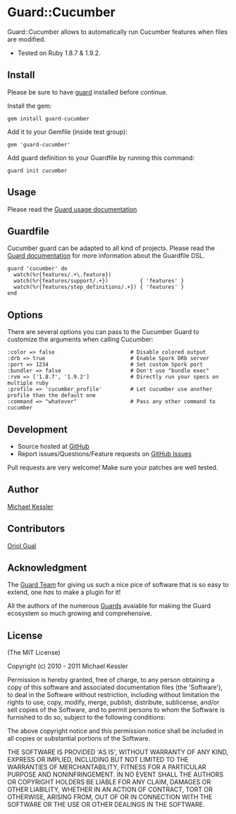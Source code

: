 # Guard::Cucumber

Guard::Cucumber allows to automatically run Cucumber features when files are modified.

- Tested on Ruby 1.8.7 & 1.9.2.

## Install

Please be sure to have [guard](http://github.com/guard/guard) installed before continue.

Install the gem:

    gem install guard-cucumber

Add it to your Gemfile (inside test group):

    gem 'guard-cucumber'

Add guard definition to your Guardfile by running this command:

    guard init cucumber

## Usage

Please read the [Guard usage documentation](http://github.com/guard/guard#readme)

## Guardfile

Cucumber guard can be adapted to all kind of projects. Please read the
[Guard documentation](http://github.com/guard/guard#readme) for more information about the Guardfile DSL.

    guard 'cucumber' do
      watch(%r{features/.+\.feature})
      watch(%r{features/support/.+})          { 'features' }
      watch(%r{features/step_definitions/.+}) { 'features' }
    end

## Options

There are several options you can pass to the Cucumber Guard to customize the arguments when calling Cucumber:

    :color => false                        # Disable colored output
    :drb => true                           # Enable Spork DRb server
    :port => 1234                          # Set custom Spork port
    :bundler => false                      # Don't use "bundle exec"
    :rvm => ['1.8.7', '1.9.2']             # Directly run your specs on multiple ruby
    :profile => 'cucumber_profile'         # Let cucumber use another profile than the default one
    :command => "whatever"                 # Pass any other command to cucumber

## Development

- Source hosted at [GitHub](http://github.com/netzpirat/guard-cucumber)
- Report issues/Questions/Feature requests on [GitHub Issues](http://github.com/netzpirat/guard-cucumber/issues)

Pull requests are very welcome! Make sure your patches are well tested.

## Author

[Michael Kessler](http://github.com/netzpirat)

## Contributors

[Oriol Gual](https://github.com/oriolgual)

## Acknowledgment

The [Guard Team](https://github.com/guard/guard/contributors) for giving us such a nice pice of software
that is so easy to extend, one *has* to make a plugin for it!

All the authors of the numerous [Guards](http://github.com/guard) avaiable for making the Guard ecosystem
so much growing and comprehensive.

## License

(The MIT License)

Copyright (c) 2010 - 2011 Michael Kessler

Permission is hereby granted, free of charge, to any person obtaining
a copy of this software and associated documentation files (the
'Software'), to deal in the Software without restriction, including
without limitation the rights to use, copy, modify, merge, publish,
distribute, sublicense, and/or sell copies of the Software, and to
permit persons to whom the Software is furnished to do so, subject to
the following conditions:

The above copyright notice and this permission notice shall be
included in all copies or substantial portions of the Software.

THE SOFTWARE IS PROVIDED 'AS IS', WITHOUT WARRANTY OF ANY KIND,
EXPRESS OR IMPLIED, INCLUDING BUT NOT LIMITED TO THE WARRANTIES OF
MERCHANTABILITY, FITNESS FOR A PARTICULAR PURPOSE AND NONINFRINGEMENT.
IN NO EVENT SHALL THE AUTHORS OR COPYRIGHT HOLDERS BE LIABLE FOR ANY
CLAIM, DAMAGES OR OTHER LIABILITY, WHETHER IN AN ACTION OF CONTRACT,
TORT OR OTHERWISE, ARISING FROM, OUT OF OR IN CONNECTION WITH THE
SOFTWARE OR THE USE OR OTHER DEALINGS IN THE SOFTWARE.
